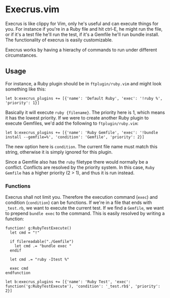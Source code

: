 # Execrus.vim

Execrus is like clippy for Vim, only he's useful and can execute things for you.
For instance if you're in a Ruby file and hit ctrl-E, he might run the file, or
if it's a test file he'll run the test, if it's a Gemfile he'll run bundle
install. The functionality of execrus is easily customizable.

Execrus works by having a hierachy of commands to run under
different circumstances.

## Usage

For instance, a Ruby plugin should be in `ftplugin/ruby.vim` and
might look something like this:

```vim
let b:execrus_plugins += [{'name': 'Default Ruby', 'exec': '!ruby %', 'priority': 1}]
```

Basically it will execute `ruby {filename}`. The priority here is 1, which means
it has the lowest priority. If we were to create another Ruby plugin to execute
Gemfiles, we'd add the following to `ftplugin/ruby.vim`:

```vim
let b:execrus_plugins += [{'name': 'Ruby Gemfile', 'exec': '!bundle install --gemfile=%', 'condition': 'Gemfile', 'priority': 2}]
```

The new option here is `condition`. The current file name must match this
string, otherwise it is simply ignored for this plugin.

Since a Gemfile also has the `ruby` filetype there would normally be a conflict.
Conflicts are resolved by the priority system. In this case, `Ruby Gemfile` has
a higher priority (2 > 1), and thus it is run instead.

### Functions

Execrus shall not limit you. Therefore the execution command (`exec`) and
condition (`condition`) can be functions. If we're in a file that ends with
`_test.rb`, we want to execute the current test. If we find a `Gemfile`, we want
to prepend `bundle exec` to the command. This is easily resolved by writing a
function:

```vim
function! g:RubyTestExecute()
  let cmd = "!"

  if filereadable("./Gemfile")
    let cmd .= "bundle exec "
  endif

  let cmd .= "ruby -Itest %"

  exec cmd
endfunction

let b:execrus_plugins += [{'name': 'Ruby Test', 'exec': function('g:RubyTestExecute'), 'condition': '_test.rb$', 'priority': 2}]
```
